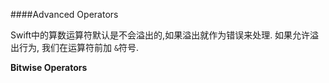 ####Advanced Operators

Swift中的算数运算符默认是不会溢出的,如果溢出就作为错误来处理.  如果允许溢出行为, 我们在运算符前加 `&`符号.

**Bitwise Operators**

